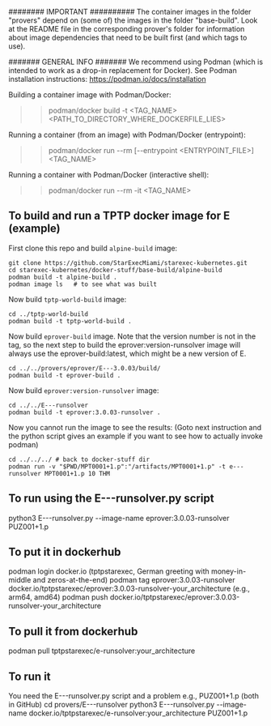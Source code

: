 ######## IMPORTANT ##########
The container images in the folder "provers" depend on (some of) the images in the folder "base-build".
Look at the README file in the corresponding prover's folder for information about image dependencies that need to be built first (and which tags to use).

####### GENERAL INFO #######
We recommend using Podman (which is intended to work as a drop-in replacement for Docker).
See Podman installation instructions: https://podman.io/docs/installation


Building a container image with Podman/Docker:
>> podman/docker build -t <TAG_NAME> <PATH_TO_DIRECTORY_WHERE_DOCKERFILE_LIES>

Running a container (from an image) with Podman/Docker (entrypoint):
>> podman/docker run --rm [--entrypoint <ENTRYPOINT_FILE>] <TAG_NAME> <ARGS>

Running a container with Podman/Docker (interactive shell):
>> podman/docker run --rm -it <TAG_NAME>



## To build and run a TPTP docker image for E (example)

First clone this repo and build `alpine-build` image:
```shell
git clone https://github.com/StarExecMiami/starexec-kubernetes.git
cd starexec-kubernetes/docker-stuff/base-build/alpine-build
podman build -t alpine-build .
podman image ls   # to see what was built
```

Now build `tptp-world-build` image:
```shell
cd ../tptp-world-build
podman build -t tptp-world-build .
```

Now build `eprover-build` image. Note that the version number is not in the tag, so the next
step to build the eprover:version-runsolver image will always use the eprover-build:latest, 
which might be a new version of E.
```shell
cd ../../provers/eprover/E---3.0.03/build/
podman build -t eprover-build .
```

Now build `eprover:version-runsolver` image:
```shell
cd ../../E---runsolver
podman build -t eprover:3.0.03-runsolver .
```

Now you cannot run the image to see the results:
(Goto next instruction and the python script gives an example if you want 
to see how to actually invoke podman)
```shell
cd ../../../ # back to docker-stuff dir
podman run -v "$PWD/MPT0001+1.p":"/artifacts/MPT0001+1.p" -t e---runsolver MPT0001+1.p 10 THM
```

## To run using the E---runsolver.py script

python3 E---runsolver.py --image-name eprover:3.0.03-runsolver PUZ001+1.p 

## To put it in dockerhub

podman login docker.io (tptpstarexec, German greeting with money-in-middle and zeros-at-the-end)
podman tag eprover:3.0.03-runsolver docker.io/tptpstarexec/eprover:3.0.03-runsolver-your_architecture (e.g., arm64, amd64)
podman push docker.io/tptpstarexec/eprover:3.0.03-runsolver-your_architecture

## To pull it from dockerhub

podman pull tptpstarexec/e-runsolver:your_architecture

## To run it 

You need the E---runsolver.py script and a problem e.g., PUZ001+1.p (both in GitHub)
cd provers/E---runsolver
python3 E---runsolver.py --image-name docker.io/tptpstarexec/e-runsolver:your_architecture PUZ001+1.p



